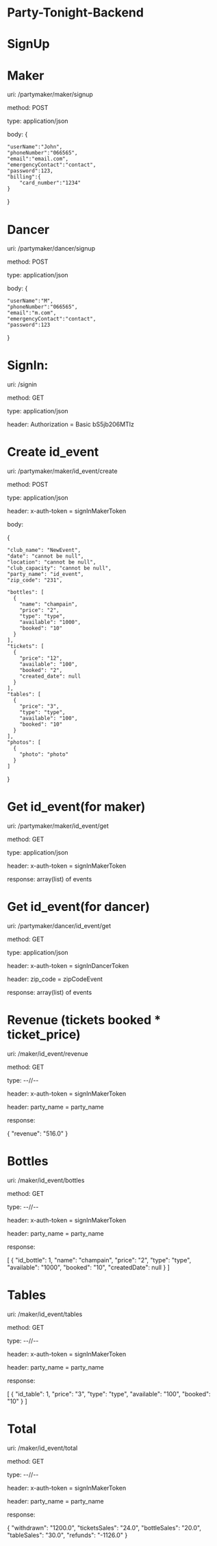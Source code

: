 # Party-Tonight-Backend

SignUp
======

Maker
====

uri: /partymaker/maker/signup

method: POST

type: application/json

body: 
{

	"userName":"John",
	"phoneNumber":"066565",
	"email":"email.com",
	"emergencyContact":"contact",
	"password":123,
	"billing":{
		"card_number":"1234"
	}
}

Dancer
=======


uri: /partymaker/dancer/signup

method: POST

type: application/json

body: 
{

	"userName":"M",
	"phoneNumber":"066565",
	"email":"m.com",
	"emergencyContact":"contact",
	"password":123
}


SignIn:
======


uri: /signin

method: GET

type: application/json

header: Authorization = Basic bS5jb206MTIz


Create id_event
=============


uri: /partymaker/maker/id_event/create

method: POST

type: application/json

header: x-auth-token = signInMakerToken

body:

{

    "club_name": "NewEvent",
    "date": "cannot be null",
    "location": "cannot be null",
    "club_capacity": "cannot be null",
    "party_name": "id_event",
    "zip_code": "231",
    
    "bottles": [
      {
        "name": "champain",
        "price": "2",
        "type": "type",
        "available": "1000",
        "booked": "10"
      }
    ],
    "tickets": [
      {
        "price": "12",
        "available": "100",
        "booked": "2",
        "created_date": null
      }
    ],
    "tables": [
      {
        "price": "3",
        "type": "type",
        "available": "100",
        "booked": "10"
      }
    ],
    "photos": [
      {
        "photo": "photo"
      }
    ]
  }

  
Get id_event(for maker)
====================


uri: /partymaker/maker/id_event/get

method: GET

type: application/json

header: x-auth-token = signInMakerToken

response: array(list) of events


Get id_event(for dancer)
=====================


uri: /partymaker/dancer/id_event/get

method: GET

type: application/json

header: x-auth-token = signInDancerToken

header: zip_code = zipCodeEvent

response: array(list) of events


Revenue (tickets booked * ticket_price)
========

uri: /maker/id_event/revenue

method: GET

type: --//--

header: x-auth-token = signInMakerToken

header: party_name = party_name

response:

{
  "revenue": "516.0"
}

Bottles
=======

uri: /maker/id_event/bottles

method: GET

type: --//--

header: x-auth-token = signInMakerToken

header: party_name = party_name

response:

[
  {
    "id_bottle": 1,
    "name": "champain",
    "price": "2",
    "type": "type",
    "available": "1000",
    "booked": "10",
    "createdDate": null
  }
]

Tables
=======

uri: /maker/id_event/tables

method: GET

type: --//--

header: x-auth-token = signInMakerToken

header: party_name = party_name

response:

[
  {
    "id_table": 1,
    "price": "3",
    "type": "type",
    "available": "100",
    "booked": "10"
  }
]

Total
=======

uri: /maker/id_event/total

method: GET

type: --//--

header: x-auth-token = signInMakerToken

header: party_name = party_name

response:

{
  "withdrawn": "1200.0",
  "ticketsSales": "24.0",
  "bottleSales": "20.0",
  "tableSales": "30.0",
  "refunds": "-1126.0"
}